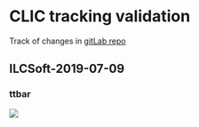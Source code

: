 # CLIC tracking validation

Track of changes in [gitLab repo](https://gitlab.cern.ch/CLICdp/SoftwareConfigurations/iLCSoft/-/releases)

##  ILCSoft-2019-07-09

### ttbar
![](clic_releases_validation/plots/ILCSoft-2019-07-09/ttbar3TeV/eff_vs_theta_minNhits4.svg)

